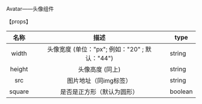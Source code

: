 Avatar——头像组件

【props】

|  名称  |            描述            | type    |
|:------:|:--------------------------:|---------|
|  width |          头像宽度 (单位："px"; 例如："20" ; 默认："44")         | string  |
| height |          头像高度 (同上)         | string  |
|   src  |    图片地址（同img标签）   | string  |
| square | 是否是正方形（默认为圆形） | boolean |